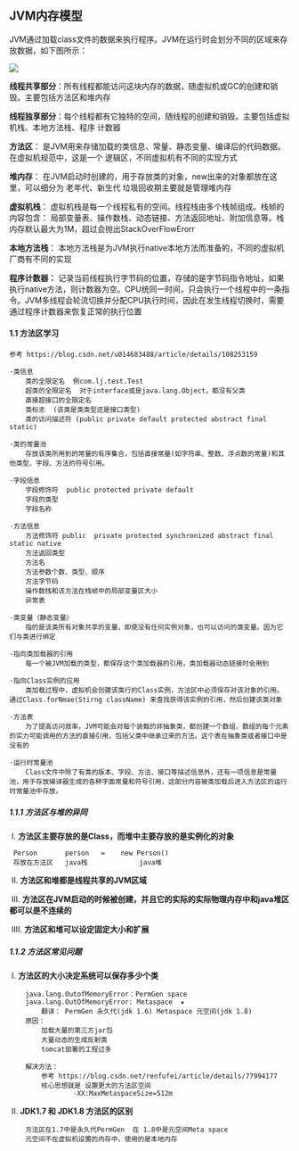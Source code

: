 ## JVM内存模型

​	JVM通过加载class文件的数据来执行程序。JVM在运行时会划分不同的区域来存放数据，如下图所示：

![](D:\文档\高级java工程师学习路线\图片\1299353-20190526111201308-1628029487.png)

**线程共享部分**：所有线程都能访问这块内存的数据，随虚拟机或GC的创建和销毁。主要包括方法区和堆内存

**线程独享部分**：每个线程都有它独特的空间，随线程的创建和销毁。主要包括虚拟机栈、本地方法栈、程序						   计数器

**方法区**： 是JVM用来存储加载的类信息、常量、静态变量、编译后的代码数据。在虚拟机规范中，这是一个				逻辑区，不同虚拟机有不同的实现方式

**堆内存**： 在JVM启动时创建的，用于存放类的对象，new出来的对象都放在这里，可以细分为 老年代、新生代 垃圾回收期主要就是管理堆内存

**虚拟机栈**： 虚拟机栈是每一个线程私有的空间。线程栈由多个栈帧组成。栈帧的内容包含： 局部变量表、操作数栈、动态链接、方法返回地址、附加信息等。栈内存默认最大为1M，超过会抛出StackOverFlowErorr

**本地方法栈**： 本地方法栈是为JVM执行native本地方法而准备的，不同的虚拟机厂商有不同的实现

**程序计数器：** 记录当前线程执行字节码的位置，存储的是字节码指令地址，如果执行native方法，则计数器为空。CPU统同一时间，只会执行一个线程中的一条指令。JVM多线程会轮流切换并分配CPU执行时间，因此在发生线程切换时，需要通过程序计数器来恢复正常的执行位置



#### 1.1  方法区学习

```
参考 https://blog.csdn.net/u014683488/article/details/108253159

·类信息
	类的全限定名  例com.lj.test.Test
	超类的全限定名  对于interface或是java.lang.Object，都没有父类
	直接超接口的全限定名 
	类标志  (该类是类类型还是接口类型)
	类的访问描述符 (public private default protected abstract final static)
	
·类的常量池
	存放该类所用到的常量的有序集合，包括直接常量(如字符串、整数、浮点数的常量)和其他类型、字段、方法的符号引用。

·字段信息
    字段修饰符  public protected private default
    字段的类型
    字段名称
    
·方法信息
    方法修饰符 public  private protected synchronized abstract final static native
    方法返回类型
    方法名
    方法参数个数、类型、顺序
    方法字节码
    操作数栈和该方法在栈帧中的局部变量区大小
    异常表
    
·类变量（静态变量）
	指的是该类所有对象共享的变量，即使没有任何实例对象，也可以访问的类变量。因为它们与类进行绑定

·指向类加载器的引用
	每一个被JVM加载的类型，都保存这个类加载器的引用，类加载器动态链接时会用到

·指向Class实例的应用
	类加载过程中，虚拟机会创建该类行的Class实例，方法区中必须保存对该对象的引用。通过Class.forNmae(Stirng className) 来查找获得该实例的引用，然后创建该类对象
	
·方法表
	为了提高访问效率，JVM可能会对每个装载的非抽象类，都创建一个数组，数组的每个元素的实力可能调用的方法的直接引用，包括父类中继承过来的方法。这个表在抽象类或者接口中是没有的

·运行时常量池
	Class文件中除了有类的版本、字段、方法、接口等描述信息外，还有一项信息是常量池，用于存放编译器生成的各种字面常量和符号引用，这部分内容被类加载后进入方法区的运行时常量池中存放。
```



##### 1.1.1 方法区与堆的异同

​	I. **方法区主要存放的是Class，而堆中主要存放的是实例化的对象**

```
 Person       person   =    new Person()
 存放在方法区   java栈				java堆
```

​	II. **方法区和堆都是线程共享的JVM区域**

​	III. **方法区在JVM启动的时候被创建，并且它的实际的实际物理内存中和java堆区都可以是不连续的**

​	IIII. **方法区和堆可以设定固定大小和扩展**

##### 1.1.2 方法区常见问题

​	I. **方法区的大小决定系统可以保存多少个类**

```
	java.lang.OutofMemoryError：PermGen space
	java.lang.OutOfMemoryError: Metaspace  ★
		翻译： PermGen 永久代(jdk 1.6) Metaspace 元空间(jdk 1.8)
	原因：
		加载大量的第三方jar包
		大量动态的生成反射类
		tomcat部署的工程过多
	
	解决方法：
		参考 https://blog.csdn.net/renfufei/article/details/77994177
		核心思想就是 设置更大的方法区空间
				-XX:MaxMetaspaceSize=512m
```

​	II. **JDK1.7 和 JDK1.8 方法区的区别**

```
	方法区在1.7中是永久代PermGen  在 1.8中是元空间Meta space
    元空间不在虚拟机设置的内存中，使用的是本地内存
```

